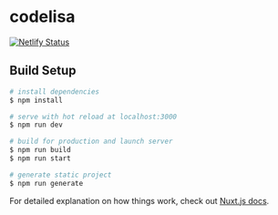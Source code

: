 # codelisa

[![Netlify Status](https://api.netlify.com/api/v1/badges/4d1a4e1a-8cc6-489c-beb3-dce6ace25cb0/deploy-status)](https://app.netlify.com/sites/codelisa/deploys)

## Build Setup

```bash
# install dependencies
$ npm install

# serve with hot reload at localhost:3000
$ npm run dev

# build for production and launch server
$ npm run build
$ npm run start

# generate static project
$ npm run generate
```

For detailed explanation on how things work, check out [Nuxt.js docs](https://nuxtjs.org).
